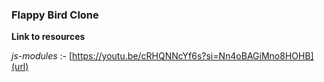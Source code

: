 ### Flappy Bird Clone

**Link to resources**

_js-modules_ :- [https://youtu.be/cRHQNNcYf6s?si=Nn4oBAGiMno8HOHB](url)
